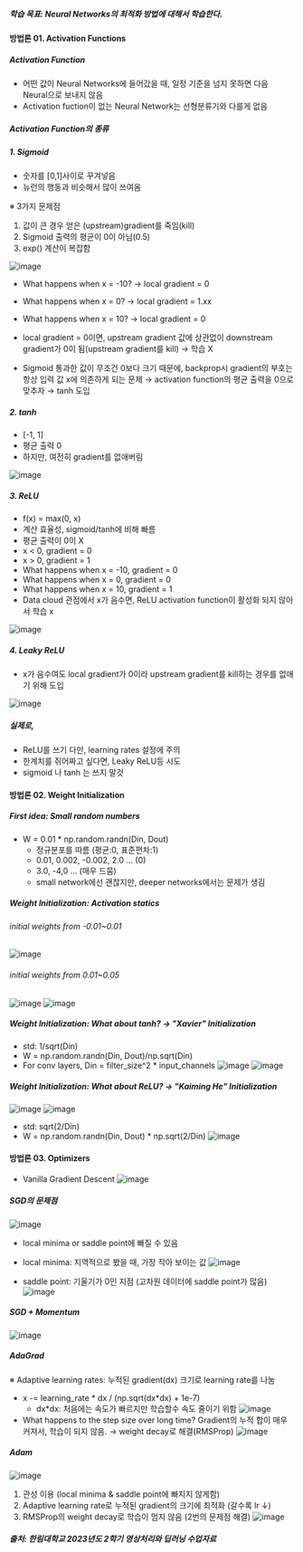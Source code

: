 ##### 학습 목표: Neural Networks의 최적화 방법에 대해서 학습한다.
#### 방법론 01. Activation Functions
##### Activation Function 
- 어떤 값이 Neural Networks에 들어갔을 때, 일정 기준을 넘지 못하면 다음 Neural으로 보내지 않음
- Activation fuction이 없는 Neural Network는 선형분류기와 다를게 없음
##### Activation Function의 종류 
##### 1. Sigmoid 
- 숫자를 [0,1]사이로 꾸겨넣음
- 뉴런의 행동과 비슷해서 많이 쓰여옴
  
※ 3가지 문제점
1. 값이 큰 경우 얻은 (upstream)gradient를 죽임(kill)
2. Sigmoid 출력의 평균이 0이 아님(0.5)
3. exp() 계산이 복잡함
   
![image](https://github.com/LeeGaHyeon/Study_deeplearning/assets/50908451/082a4ab8-51c5-4734-baee-8f96d5e660b8)

- What happens when x = -10? → local gradient = 0
- What happens when x = 0? → local gradient = 1.xx
- What happens when x = 10? → local gradient = 0

- local gradient = 0이면, upstream gradient 값에 상관없이 downstream gradient가 0이 됨(upstream gradient를 kill) → 학습 X
- Sigmoid 통과한 값이 무조건 0보다 크기 때문에, backprop시 gradient의 부호는 항상 입력 값 x에 의존하게 되는 문제 → activation function의 평균 출력을 0으로 맞추자 → tanh 도입

##### 2. tanh
- [-1, 1]
- 평균 출력 0
- 하지만, 여전히 gradient를 없애버림
  
![image](https://github.com/LeeGaHyeon/Study_deeplearning/assets/50908451/a895528f-9508-41f7-883d-9a7476b0ab25)

##### 3. ReLU
- f(x) = max(0, x)
- 계산 효율성, sigmoid/tanh에 비해 빠름
- 평균 출력이 0이 X
- x < 0, gradient = 0
- x > 0, gradient = 1
- What happens when x = -10, gradient = 0
- What happens when x = 0, gradient = 0
- What happens when x = 10, gradient = 1
- Data cloud 관점에서 x가 음수면, ReLU activation function이 활성화 되지 않아서 학습 x

![image](https://github.com/LeeGaHyeon/Study_deeplearning/assets/50908451/46421d9a-0224-412e-ad4c-fe8a93b73151)

##### 4. Leaky ReLU
- x가 음수여도 local gradient가 0이라 upstream gradient를 kill하는 경우를 없애기 위해 도입

![image](https://github.com/LeeGaHyeon/Study_deeplearning/assets/50908451/0bf9ffa3-6620-4023-9028-4ad07e38e3f5)

##### 실제로, 
- ReLU를 쓰기 다만, learning rates 설정에 주의
- 한계치를 쥐어짜고 싶다면, Leaky ReLU등 시도
- sigmoid 나 tanh 는 쓰지 말것
  
#### 방법론 02. Weight Initialization

##### First idea: Small random numbers
- W = 0.01 * np.random.randn(Din, Dout)
    - 정규분포를 따름 (평균:0, 표준편차:1)
    - 0.01, 0.002, -0.002, 2.0 ... (0)
    - 3.0, -4,0 ... (매우 드뭄)
    - small network에선 괜찮지만, deeper networks에서는 문제가 생김

##### Weight Initialization: Activation statics 

###### initial weights from -0.01~0.01
![image](https://github.com/LeeGaHyeon/Study_deeplearning/assets/50908451/17046b32-c85d-4913-87da-39e712be44f8)

###### initial weights from 0.01~0.05
![image](https://github.com/LeeGaHyeon/Study_deeplearning/assets/50908451/a52b1c21-df53-4d3e-bf03-d0dd6b09cd85)
![image](https://github.com/LeeGaHyeon/Study_deeplearning/assets/50908451/e3830a36-0584-4f9d-8813-6ce3e60698e5)

##### Weight Initialization: What about tanh? → "Xavier" Initialization
- std: 1/sqrt(Din)
- W = np.random.randn(Din, Dout)/np.sqrt(Din)
- For conv layers, Din = filter_size^2 * input_channels
![image](https://github.com/LeeGaHyeon/Study_deeplearning/assets/50908451/6d709274-7456-4abd-b256-a154f4c52573)
![image](https://github.com/LeeGaHyeon/Study_deeplearning/assets/50908451/a8544c41-7894-4ebc-a1cf-35bb7e346a94)

##### Weight Initialization: What about ReLU? → "Kaiming He" Initialization
![image](https://github.com/LeeGaHyeon/Study_deeplearning/assets/50908451/fd713282-4cf6-4b11-8f67-a00f10109be8)
![image](https://github.com/LeeGaHyeon/Study_deeplearning/assets/50908451/9af1015e-b6bf-4b87-aa3c-b8b135438499)
- std: sqrt(2/Din)
- W = np.random.randn(Din, Dout) * np.sqrt(2/Din)
![image](https://github.com/LeeGaHyeon/Study_deeplearning/assets/50908451/52ec4065-a875-448d-921b-7055ebc26b22)

#### 방법론 03. Optimizers
- Vanilla Gradient Descent
![image](https://github.com/LeeGaHyeon/Study_deeplearning/assets/50908451/c284ecc6-0a8e-43f7-a785-0dc11c8b6b83)

##### SGD의 문제점
![image](https://github.com/LeeGaHyeon/Study_deeplearning/assets/50908451/510d1c2b-070d-48ce-bd3e-f40b6be08f2c)
- local minima or saddle point에 빠질 수 있음
- local minima: 지역적으로 봤을 때, 가장 작아 보이는 값
![image](https://github.com/LeeGaHyeon/Study_deeplearning/assets/50908451/e9b91ccd-ab80-4463-bf36-d734d5b09be6)

- saddle point: 기울기가 0인 지점 (고차원 데이터에 saddle point가 많음)
![image](https://github.com/LeeGaHyeon/Study_deeplearning/assets/50908451/29150bcc-9e9c-4c90-98c8-0be6a625b364)

##### SGD + Momentum
![image](https://github.com/LeeGaHyeon/Study_deeplearning/assets/50908451/480a040a-ec9f-4b80-81a4-694b7cd0d5b5)

##### AdaGrad
※ Adaptive learning rates: 누적된 gradient(dx) 크기로 learning rate를 나눔
- x -= learning_rate * dx / (np.sqrt(dx*dx) + 1e-7)
  - dx*dx: 처음에는 속도가 빠르지만 학습할수 속도 줄이기 위함
![image](https://github.com/LeeGaHyeon/Study_deeplearning/assets/50908451/4a0e22a1-ae84-4c9c-9e81-62e4b892f6c6)
- What happens to the step size over long time? Gradient의 누적 합이 매우 커져서, 학습이 되지 않음. → weight decay로 해결(RMSProp)
![image](https://github.com/LeeGaHyeon/Study_deeplearning/assets/50908451/446c47ea-a70a-46a0-96d6-e157a9c369c4)

##### Adam
![image](https://github.com/LeeGaHyeon/Study_deeplearning/assets/50908451/604142d0-56de-467f-ad21-1a22afc2a94a)

1. 관성 이용 (local minima & saddle point에 빠지지 않게함)
2. Adaptive learning rate로 누적된 gradient의 크기에 최적화 (갈수록 lr ↓)
3. RMSProp의 weight decay로 학습이 멈지 않음 (2번의 문제점 해결)
![image](https://github.com/LeeGaHyeon/Study_deeplearning/assets/50908451/0e0b02e6-214b-44cf-9a08-14a10b8b4e44)


##### 출처: 한림대학교 2023년도 2학기 영상처리와 딥러닝 수업자료
